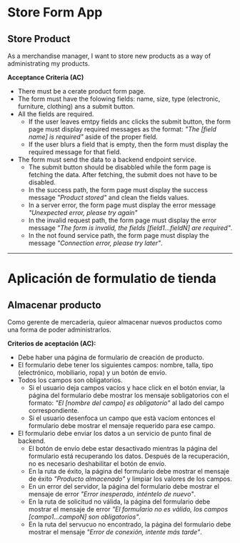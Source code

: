 # Store Form App

## Store Product

As a merchandise manager, I want to store new products as a way of administrating my products.

**Acceptance Criteria (AC)**

- There must be a cerate product form page.
- The form must have the folowing fields: name, size, type (electronic, furniture, clothing) ans a submit button.
- All the fields are required.
  - If the user leaves emtpy fields anc clicks the submit button, the form page must display required messages as the format: _"The [field name] is required"_ aside of the proper field.
  - If the user blurs a field that is empty, then the form must display the required message for that field.
- The form must send the data to a backend endpoint service.
  - The submit button should be disabbled while the form page is fetching the data. After fetching, the submit does not have to be disabled.
  - In the success path, the form page must display the success message _"Product stored"_ and clean the fields values.
  - In a server error, the form page must display the error message _"Unexpected error, please try again"_
  - In the invalid request path, the form page must display the error message _"The form is invalid, the fields [field1...fieldN] are required"_.
  - In the not found service path, the form page must display the message _"Connection error, please try later"_.

---

# Aplicación de formulatio de tienda

## Almacenar producto

Como gerente de mercaderia, quieor almacenar nuevos productos como una forma de poder administrarlos.

**Criterios de aceptación (AC):**

- Debe haber una página de formulario de creación de producto.
- El formulario debe tener los siguientes campos: nombre, talla, tipo (electrónico, mobiliario, ropa) y un botón de envío.
- Todos los campos son obligatorios.
  - Si el usuario deja campos vacíos y hace click en el botón enviar, la página del formulario debe mostrar los mensaje sobligatorios con el formato: _"El [nombre del campo] es obligatorio"_ al lado del campo correspondiente.
  - Si el usuario desenfoca un campo que està vacíom entonces el formulario debe mostrar el mensaje requerido para ese campo.
- El formulario debe enviar los datos a un servicio de punto final de backend.
  - El botón de envío debe estar desactivado mientras la página del formulario está recuperando los datos. Después de la recuperación, no es necesario deshabilitar el botón de envío.
  - En la ruta de éxito, la página del formulario debe mostrar el mensaje de éxito _"Producto almacenado"_ y limpiar los valores de los campos.
  - En un error del servidor, la página del formulario debe mostrar el mensaje de error _"Error inesperado, inténtelo de nuevo"_.
  - En la ruta de solicitud no válida, la página del formulario debe mostrar el mensaje de error _"El formulario no es válido, los campos [campo1...campoN] son obligatorios"_.
  - En la ruta del servucuo no encontrado, la página del formulario debe mostrar el mensaje _"Error de conexión, intente más tarde"_.
